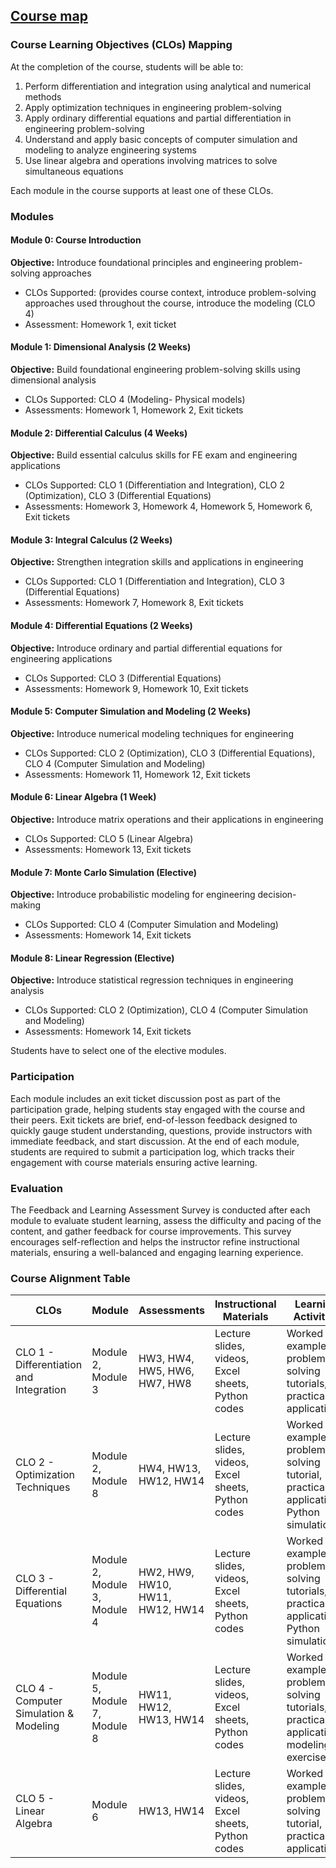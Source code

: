 ## [Course map](https://aselshall.github.io/aea/course-map)

### Course Learning Objectives (CLOs) Mapping
At the completion of the course, students will be able to:
1. Perform differentiation and integration using analytical and numerical methods
2. Apply optimization techniques in engineering problem-solving
3. Apply ordinary differential equations and partial differentiation in engineering problem-solving
4. Understand and apply basic concepts of computer simulation and modeling to analyze engineering systems
5. Use linear algebra and operations involving matrices to solve simultaneous equations

Each module in the course supports at least one of these CLOs.

### Modules 

#### Module 0: Course Introduction
**Objective:** Introduce foundational principles and engineering problem-solving approaches
- CLOs Supported: (provides course context, introduce problem-solving approaches used throughout the course, introduce the modeling (CLO 4) 
- Assessment: Homework 1, exit ticket

#### Module 1: Dimensional Analysis (2 Weeks)
**Objective:** Build foundational engineering problem-solving skills using dimensional analysis
- CLOs Supported: CLO 4 (Modeling- Physical models)  
- Assessments: Homework 1, Homework 2, Exit tickets 

#### Module 2: Differential Calculus (4 Weeks)
**Objective:** Build essential calculus skills for FE exam and engineering applications  
- CLOs Supported: CLO 1 (Differentiation and Integration), CLO 2 (Optimization), CLO 3 (Differential Equations)
- Assessments: Homework 3, Homework 4, Homework 5, Homework 6, Exit tickets

#### Module 3: Integral Calculus (2 Weeks)
**Objective:** Strengthen integration skills and applications in engineering 
- CLOs Supported: CLO 1 (Differentiation and Integration), CLO 3 (Differential Equations)
- Assessments: Homework 7, Homework 8, Exit tickets

#### Module 4: Differential Equations (2 Weeks)
**Objective:** Introduce ordinary and partial differential equations for engineering applications  
- CLOs Supported: CLO 3 (Differential Equations) 
- Assessments: Homework 9, Homework 10, Exit tickets  

#### Module 5: Computer Simulation and Modeling (2 Weeks)
**Objective:** Introduce numerical modeling techniques for engineering  
- CLOs Supported: CLO 2 (Optimization), CLO 3 (Differential Equations), CLO 4 (Computer Simulation and Modeling)  
- Assessments: Homework 11, Homework 12, Exit tickets     

#### **Module 6: Linear Algebra (1 Week)**
**Objective:** Introduce matrix operations and their applications in engineering  
- CLOs Supported: CLO 5 (Linear Algebra)  
- Assessments: Homework 13, Exit tickets    

#### **Module 7: Monte Carlo Simulation (Elective)**
**Objective:** Introduce probabilistic modeling for engineering decision-making
- CLOs Supported: CLO 4 (Computer Simulation and Modeling)
- Assessments: Homework 14, Exit tickets    

#### **Module 8: Linear Regression (Elective)**
**Objective:** Introduce statistical regression techniques in engineering analysis  
- CLOs Supported: CLO 2 (Optimization), CLO 4 (Computer Simulation and Modeling)
- Assessments: Homework 14, Exit tickets    

Students have to select one of the elective modules.

### Participation

Each module includes an exit ticket discussion post as part of the participation grade, helping students stay engaged with the course and their peers.  Exit tickets are brief, end-of-lesson feedback designed to quickly gauge student understanding, questions, provide instructors with immediate feedback, and start discussion. At the end of each module, students are required to submit a participation log, which tracks their engagement with course materials ensuring active learning.

### Evaluation 

The Feedback and Learning Assessment Survey is conducted after each module to evaluate student learning, assess the difficulty and pacing of the content, and gather feedback for course improvements. This survey encourages self-reflection and helps the instructor refine instructional materials, ensuring a well-balanced and engaging learning experience.

### Course Alignment Table

| **CLOs** | **Module** | **Assessments** | **Instructional Materials** | **Learning Activities** | **Tools** |
|----------|-----------|----------------|----------------------------|-------------------------|-----------|
| CLO 1 - Differentiation and Integration | Module 2, Module 3 | HW3, HW4, HW5, HW6, HW7, HW8 | Lecture slides, videos, Excel sheets, Python codes | Worked examples, problem-solving tutorials, practical applications | Excel, Python |
| CLO 2 - Optimization Techniques | Module 2, Module 8 | HW4, HW13, HW12, HW14 | Lecture slides, videos, Excel sheets, Python codes | Worked examples, problem-solving tutorial, practical applications, Python simulations | Excel, Python |
| CLO 3 - Differential Equations |  Module 2, Module 3, Module 4 | HW2, HW9, HW10, HW11, HW12, HW14 | Lecture slides, videos, Excel sheets, Python codes | Worked examples, problem-solving tutorials, practical applications, Python simulations | Excel, Python |
| CLO 4 - Computer Simulation & Modeling | Module 5, Module 7, Module 8 | HW11, HW12, HW13, HW14 | Lecture slides, videos, Excel sheets, Python codes |Worked examples, problem-solving tutorials, practical applications, modeling exercises | Excel, Python |
| CLO 5 - Linear Algebra | Module 6 | HW13, HW14 | Lecture slides, videos, Excel sheets, Python codes | Worked examples, problem-solving tutorial, practical applications | Excel, Python |

